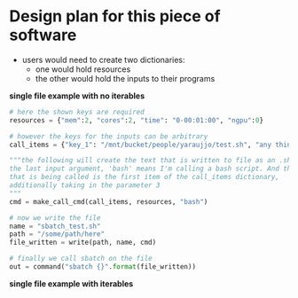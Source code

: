 # Design plan for this piece of software

* users would need to create two dictionaries: 
    * one would hold resources
    * the other would hold the inputs to their programs

**single file example with no iterables**

```python
# here the shown keys are required
resources = {"mem":2, "cores":2, "time": "0-00:01:00", "ngpu":0}

# however the keys for the inputs can be arbitrary
call_items = {"key_1": "/mnt/bucket/people/yaraujjo/test.sh", "any thing": 3}

"""the following will create the text that is written to file as an .sh file, that
the last input argument, 'bash' means I'm calling a bash script. And the bash script
that is being called is the first item of the call_items dictionary,
additionally taking in the parameter 3
"""
cmd = make_call_cmd(call_items, resources, "bash")

# now we write the file
name = "sbatch_test.sh"
path = "/some/path/here"
file_written = write(path, name, cmd)

# finally we call sbatch on the file 
out = command("sbatch {}".format(file_written))
```

**single file example with iterables**

